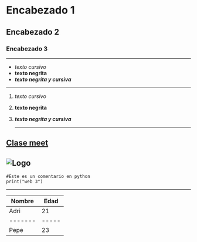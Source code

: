 # Encabezado 1
## Encabezado 2
### Encabezado 3

---

- *texto cursivo*
- **texto negrita**
- ***texto negrita y cursiva***

---
  
1. *texto cursivo*
2. **texto negrita**
3. ***texto negrita y cursiva***

   ---

[Clase meet](https://meet.google.com/hoy-acox-obz)
---
![Logo](https://encrypted-tbn0.gstatic.com/images?q=tbn:ANd9GcTFT1MO4Ln0Ynz4VKkD2EDyylsYzoVg1d8FiQ&s)
---
```
#Este es un comentario en python
print("web 3")
```
---
|Nombre |Edad |
|-------|-----|
|Adri   |21   |
|-------|-----|
|Pepe   |23   |
